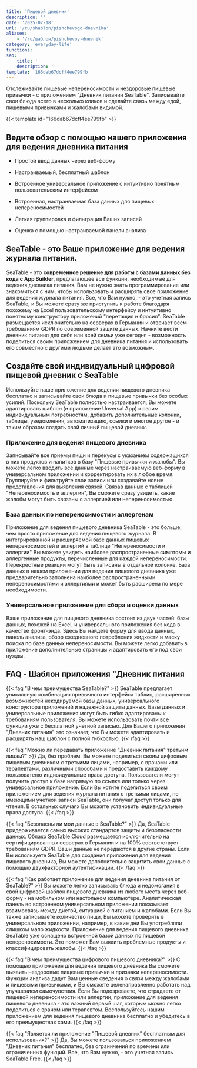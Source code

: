 ```yaml
---
title: 'Пищевой дневник'
description: ''
date: '2025-07-18'
url: '/ru/shablon/pishchevogo-dnevnika'
aliases:
    - '/ru/шаблон/pishchevoy-dnevnik'
category: 'everyday-life'
functions:
seo:
    title: ''
    description: ''
template: '166dab67dcff4ee799fb'
---
```


Отслеживайте пищевые непереносимости и нездоровые пищевые привычки - с приложением "Дневник питания SeaTable". Записывайте свои блюда всего в несколько кликов и сделайте связь между едой, пищевыми привычками и жалобами видимой.

{{< template id="166dab67dcff4ee799fb" >}}

## Ведите обзор с помощью нашего приложения для ведения дневника питания

* Простой ввод данных через веб-форму

* Настраиваемый, бесплатный шаблон

* Встроенное универсальное приложение с интуитивно понятным пользовательским интерфейсом

* Встроенная, настраиваемая база данных для пищевых непереносимостей

* Легкая группировка и фильтрация Ваших записей

* Оценка с помощью настраиваемой панели анализа

## SeaTable - это Ваше приложение для ведения журнала питания.

SeaTable - это **современное решение для работы с базами данных без кода с App Builder**, предлагающее все функции, необходимые для ведения дневника питания. Вам не нужно знать программирование или знакомиться с ним, чтобы использовать и расширять свое приложение для ведения журнала питания. Все, что Вам нужно, - это учетная запись SeaTable, и Вы можете сразу же приступить к работе благодаря похожему на Excel пользовательскому интерфейсу и интуитивно понятному конструктору приложений "перетащил и бросил". SeaTable размещается исключительно на серверах в Германии и отвечает всем требованиям GDPR по современной защите данных. Начните вести дневник питания для себя или всей семьи уже сегодня - возможность поделиться своим приложением для дневника питания и использовать его совместно с другими людьми делает это возможным.

## Создайте свой индивидуальный цифровой пищевой дневник с SeaTable

Используйте наше приложение для ведения пищевого дневника бесплатно и записывайте свои блюда и пищевые привычки без особых усилий. Поскольку SeaTable полностью настраивается, Вы можете адаптировать шаблон (и приложение Unversal App) к своим индивидуальным потребностям, добавить дополнительные колонки, таблицы, уведомления, автоматизацию, ссылки и многое другое - и таким образом создать свой личный пищевой дневник.

### Приложение для ведения пищевого дневника

Записывайте все приемы пищи и перекусы с указанием содержащихся в них продуктов и напитков в базу "Пищевые привычки и жалобы". Вы можете легко вводить все данные через настраиваемую веб-форму в универсальном приложении и корректировать их в любое время. Группируйте и фильтруйте свои записи или создавайте новые представления для выявления связей. Связав данные с таблицей "Непереносимость и аллергия", Вы сможете сразу увидеть, какие жалобы могут быть связаны с аллергией или непереносимостью.

### База данных по непереносимости и аллергенам

Приложение для ведения пищевого дневника SeaTable - это больше, чем просто приложение для ведения пищевого журнала. В интегрированной и расширяемой базе данных пищевых непереносимостей и аллергий в таблице "Непереносимости и аллергии" Вы можете увидеть наиболее распространенные симптомы и аллергенные продукты, перечисленные для каждой непереносимости. Перекрестные реакции могут быть записаны в отдельной колонке. База данных в нашем приложении для ведения пищевого дневника уже предварительно заполнена наиболее распространенными непереносимостями и аллергиями и может быть расширена по мере необходимости.

### Универсальное приложение для сбора и оценки данных

Ваше приложение для пищевого дневника состоит из двух частей: базы данных, похожей на Excel, и универсального приложения без кода в качестве фронт-энда. Здесь Вы найдете форму для ввода данных, панель анализа, обзор ежедневного потребления жидкости и маску поиска по базе данных непереносимости. Вы можете легко добавить в приложение дополнительные страницы и адаптировать его под свои нужды.

## FAQ - Шаблон приложения "Дневник питания

{{< faq "В чем преимущества SeaTable?" >}}
SeaTable предлагает уникальную комбинацию привычного интерфейса таблиц, расширенных возможностей некодируемой базы данных, универсального конструктора приложений и надежной защиты данных. Базы данных и универсальные приложения могут быть гибко адаптированы к требованиям пользователя. Вы можете использовать почти все функции уже с бесплатной учетной записью. Для Вашего приложения "Дневник питания" это означает, что Вы можете адаптировать и расширять наш шаблон с полной гибкостью.
{{< /faq >}}

{{< faq "Можно ли передавать приложение "Дневник питания" третьим лицам?" >}}
Да, без проблем. Вы можете поделиться своим цифровым пищевым дневником с третьими лицами, например, с врачами или терапевтами, различными способами и предоставить каждому пользователю индивидуальные права доступа. Пользователи могут получить доступ к базе напрямую по ссылке или только через универсальное приложение. Если Вы хотите поделиться своим приложением для ведения журнала питания с третьими лицами, не имеющими учетной записи SeaTable, они получат доступ только для чтения. В остальных случаях Вы можете установить индивидуальные права доступа.
{{< /faq >}}

{{< faq "Безопасны ли мои данные в SeaTable?" >}}
Да, SeaTable придерживается самых высоких стандартов защиты и безопасности данных. Облако SeaTable Cloud размещается исключительно на сертифицированных серверах в Германии и на 100% соответствует требованиям GDPR. Ваши данные не передаются в другие страны. Если Вы используете SeaTable для создания приложения для ведения пищевого дневника, Вы можете дополнительно защитить свои данные с помощью двухфакторной аутентификации.
{{< /faq >}}

{{< faq "Как работает приложение для ведения дневника питания от SeaTable?" >}}
Вы можете легко записывать блюда и недомогания в свой цифровой шаблон пищевого дневника из любого места через веб-форму - на мобильном или настольном компьютере. Аналитическая панель во встроенном универсальном приложении показывает взаимосвязь между диетой, ситуацией с питанием и жалобами. Если Вы также записываете количество пищи, Вы можете проверить в универсальном приложении, например, в какие дни Вы употребляли слишком мало жидкости. Приложение для ведения пищевого дневника SeaTable уже оснащено встроенной базой данных по пищевой непереносимости. Это поможет Вам выявить проблемные продукты и классифицировать жалобы.
{{< /faq >}}

{{< faq "В чем преимущества цифрового пищевого дневника?" >}}
С помощью приложения для ведения пищевого дневника Вы сможете выявить нездоровые пищевые привычки и признаки непереносимости. Функции анализа дадут Вам ценные сведения о связи между жалобами и пищевыми привычками, и Вы сможете целенаправленно работать над улучшением самочувствия. Если Вы подозреваете, что страдаете от пищевой непереносимости или аллергии, приложение для ведения пищевого дневника - это важный первый шаг, которым можно легко поделиться с врачом или терапевтом. Воспользуйтесь нашим приложением для ведения пищевого дневника бесплатно и убедитесь в его преимуществах сами.
{{< /faq >}}

{{< faq "Является ли приложение "Пищевой дневник" бесплатным для использования?" >}}
Да, Вы можете пользоваться приложением "Дневник питания" бесплатно, без ограничений по времени или ограниченных функций. Все, что Вам нужно, - это учетная запись SeaTable Free.
{{< /faq >}}